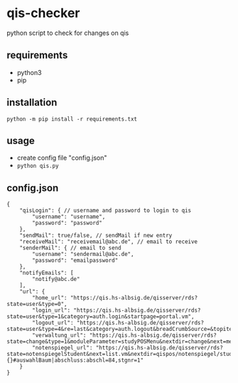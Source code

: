 # qis-checker
python script to check for changes on qis

## requirements
- python3
- pip

## installation
```python -m pip install -r requirements.txt```

## usage
- create config file "config.json"
- ```python qis.py```

## config.json
```
{
    "qisLogin": { // username and password to login to qis
        "username": "username",
        "password": "password"
    },
    "sendMail": true/false, // sendMail if new entry
    "receiveMail": "receivemail@abc.de", // email to receive
    "senderMail": { // email to send
        "username": "sendermail@abc.de",
        "password": "emailpassword"
    },
    "notifyEmails": [
        "notify@abc.de"
    ],
    "url": {
        "home_url": "https://qis.hs-albsig.de/qisserver/rds?state=user&type=0",
        "login_url": "https://qis.hs-albsig.de/qisserver/rds?state=user&type=1&category=auth.login&startpage=portal.vm",
        "logout_url": "https://qis.hs-albsig.de/qisserver/rds?state=user&type=4&re=last&category=auth.logout&breadCrumbSource=&topitem=functions",
        "verwaltung_url": "https://qis.hs-albsig.de/qisserver/rds?state=change&type=1&moduleParameter=studyPOSMenu&nextdir=change&next=menu.vm&subdir=applications&xml=menu&purge=y&navigationPosition=functions%2CstudyPOSMenu&breadcrumb=studyPOSMenu&topitem=functions&subitem=studyPOSMenu",
        "notenspiegel_url": "https://qis.hs-albsig.de/qisserver/rds?state=notenspiegelStudent&next=list.vm&nextdir=qispos/notenspiegel/student&createInfos=Y&struct=auswahlBaum&nodeID=auswahlBaum|abschluss:abschl=84,stgnr=1&expand=0&asi={}#auswahlBaum|abschluss:abschl=84,stgnr=1"
    }
}
```
